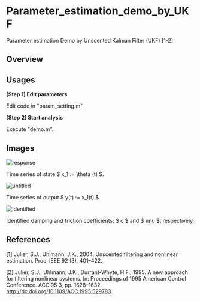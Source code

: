 # Parameter_estimation_demo_by_UKF
Parameter estimation Demo by Unscented Kalman Filter (UKF) [1-2].

## Overview


## Usages

__[Step 1] Edit parameters__

Edit code in "param_setting.m".

__[Step 2] Start analysis__

Execute "demo.m". 


## Images

![response](https://user-images.githubusercontent.com/114337358/193397387-294ff43d-8803-481f-b96c-6bae43ab9b28.png)

Time series of state $ x_1 := \theta (t) $.


![untitled](https://user-images.githubusercontent.com/114337358/193397522-72f5e6e8-20ad-4821-932b-a2290c713a68.png)

Time series of output $ y(t) := x_1(t)  $

![identified](https://user-images.githubusercontent.com/114337358/193397390-ce971b27-1378-4827-be87-016376857eca.png)

Identified damping and friction coefficients; $ c $ and $ \mu $, respectively.



## References

[1] Julier, S.J., Uhlmann, J.K., 2004. Unscented filtering and nonlinear estimation. Proc. IEEE 92 (3), 401–422.

[2] Julier, S.J., Uhlmann, J.K., Durrant-Whyte, H.F., 1995. A new approach for filtering nonlinear systems. In: Proceedings of 1995 American Control
Conference. ACC’95 3, pp. 1628–1632. http://dx.doi.org/10.1109/ACC.1995.529783.
